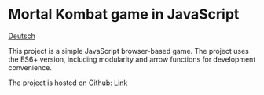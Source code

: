 # Mortal Kombat game in JavaScript
[Deutsch](./README_DE.md)

This project is a simple JavaScript browser-based game. The project uses the ES6+ version, including modularity and arrow functions for development convenience.

The project is hosted on Github: [Link](https://donatell.github.io/mk-js-game/)
